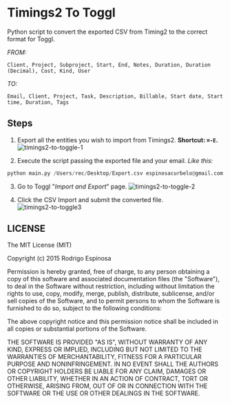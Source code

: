 # Timings2 To Toggl

Python script to convert the exported CSV from Timing2 to the correct format for Toggl.


_FROM:_
```csv
Client, Project, Subproject, Start, End, Notes, Duration, Duration (Decimal), Cost, Kind, User
```


_TO:_
```csv
Email, Client, Project, Task, Description, Billable, Start date, Start time, Duration, Tags
```

## Steps

1. Export all the entities you wish to import from Timings2. **Shortcut: `⌘-E`.**
![timings2-to-toggle-1](https://dl.dropboxusercontent.com/u/73676286/GitHub/timings2-to-toggle-1.png)

2. Execute the script passing the exported file and your email. _Like this:_
```python
python main.py /Users/rec/Desktop/Export.csv espinosacurbelo@gmail.com
```

3. Go to Toggl "_Import and Export_" page.
![timings2-to-toggle-2](https://dl.dropboxusercontent.com/u/73676286/GitHub/timings2-to-toggle-2.png)

4. Click the CSV Import and submit the converted file.
![timings2-to-toggle3](https://dl.dropboxusercontent.com/u/73676286/GitHub/timings2-to-toggle-3.png)


## LICENSE

The MIT License (MIT)

Copyright (c) 2015 Rodrigo Espinosa

Permission is hereby granted, free of charge, to any person obtaining a copy
of this software and associated documentation files (the "Software"), to deal
in the Software without restriction, including without limitation the rights
to use, copy, modify, merge, publish, distribute, sublicense, and/or sell
copies of the Software, and to permit persons to whom the Software is
furnished to do so, subject to the following conditions:

The above copyright notice and this permission notice shall be included in all
copies or substantial portions of the Software.

THE SOFTWARE IS PROVIDED "AS IS", WITHOUT WARRANTY OF ANY KIND, EXPRESS OR
IMPLIED, INCLUDING BUT NOT LIMITED TO THE WARRANTIES OF MERCHANTABILITY,
FITNESS FOR A PARTICULAR PURPOSE AND NONINFRINGEMENT. IN NO EVENT SHALL THE
AUTHORS OR COPYRIGHT HOLDERS BE LIABLE FOR ANY CLAIM, DAMAGES OR OTHER
LIABILITY, WHETHER IN AN ACTION OF CONTRACT, TORT OR OTHERWISE, ARISING FROM,
OUT OF OR IN CONNECTION WITH THE SOFTWARE OR THE USE OR OTHER DEALINGS IN THE
SOFTWARE.
